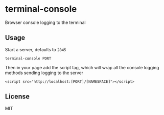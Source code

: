 # terminal-console
Browser console logging to the terminal


## Usage
Start a server, defaults to `2845`

    terminal-console PORT

Then in your page add the script tag, which will wrap all the console logging methods sending logging to the server

    <script src="http://localhost:[PORT]/[NAMESPACE]"></script>


## License
MIT
